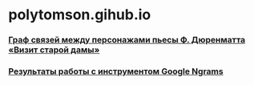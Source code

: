 # polytomson.gihub.io

### [Граф связей между персонажами пьесы Ф. Дюренматта «Визит старой дамы»](polytomson.gihub.io/network)

### [Результаты работы с инструментом Google Ngrams](polytomson.gihub.io/description_ngrams1.html)
